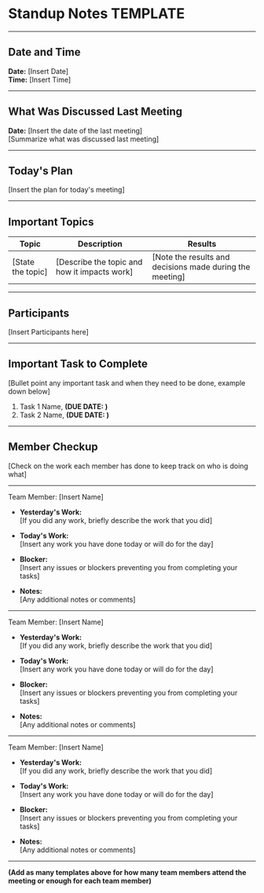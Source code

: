 # Standup Notes TEMPLATE
---

## Date and Time <br>
**Date:** [Insert Date] <br>
**Time:** [Insert Time]

---

## What Was Discussed Last Meeting
**Date:** [Insert the date of the last meeting] <br>
[Summarize what was discussed last meeting]

---

## Today's Plan
[Insert the plan for today's meeting] 

---

## Important Topics

| **Topic** | **Description** | **Results** |
|-------|-------------|---------|
| [State the topic] | [Describe the topic and how it impacts work] | [Note the results and decisions made during the meeting] |

---

## Participants
[Insert Participants here]

---

## Important Task to Complete
[Bullet point any important task and when they need to be done, example down below]
1. Task 1 Name, **(DUE DATE: )**
2. Task 2 Name, **(DUE DATE: )**


---

## Member Checkup 
[Check on the work each member has done to keep track on who is doing what]

---

Team Member: [Insert Name] <br>
* **Yesterday's Work:** <br> [If you did any work, briefly describe the work that you did] <br>
  
* **Today's Work:** <br> [Insert any work you have done today or will do for the day] <br>
  
* **Blocker:** <br> [Insert any issues or blockers preventing you from completing your tasks] <br>
  
* **Notes:** <br> [Any additional notes or comments]

---

Team Member: [Insert Name] <br>
* **Yesterday's Work:** <br> [If you did any work, briefly describe the work that you did] <br>
  
* **Today's Work:** <br> [Insert any work you have done today or will do for the day] <br>
  
* **Blocker:** <br> [Insert any issues or blockers preventing you from completing your tasks] <br>
  
* **Notes:** <br> [Any additional notes or comments]

---

Team Member: [Insert Name] <br>
* **Yesterday's Work:** <br> [If you did any work, briefly describe the work that you did] <br>
  
* **Today's Work:** <br> [Insert any work you have done today or will do for the day] <br>
  
* **Blocker:** <br> [Insert any issues or blockers preventing you from completing your tasks] <br>
  
* **Notes:** <br> [Any additional notes or comments]

---

**(Add as many templates above for how many team members attend the meeting or enough for each team member)**






